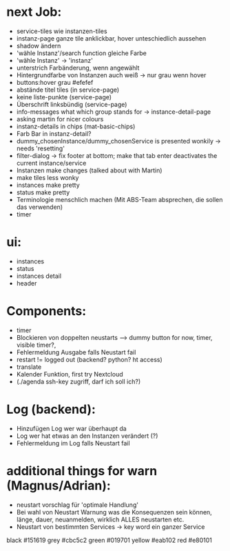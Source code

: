 

# next Job:
 - service-tiles wie instanzen-tiles
 - instanz-page ganze tile anklickbar, hover unteschiedlich aussehen
 - shadow ändern
 - 'wähle Instanz'/search function gleiche Farbe
 - 'wähle Instanz' -> 'instanz'
 - unterstrich Farbänderung, wenn angewählt
 - Hintergrundfarbe von Instanzen auch weiß -> nur grau wenn hover
 - buttons:hover grau #efefef
 - abstände titel tiles (in service-page)
 - keine liste-punkte (service-page)
 - Überschrift linksbündig (service-page)
 - info-messages what which group stands for -> instance-detail-page
 - asking martin for nicer colours
 - instanz-details in chips (mat-basic-chips)
 - Farb Bar in instanz-detail?
 - dummy_chosenInstance/dummy_chosenService is presented wonkily -> needs 'resetting'
 - filter-dialog -> fix footer at bottom; make that tab enter deactivates the current instance/service
 - Instanzen make changes (talked about with Martin)
 - make tiles less wonky
 - instances make pretty
 - status make pretty
 - Terminologie menschlich machen (Mit ABS-Team absprechen, die sollen das verwenden)
 - timer
 
# ui:
 - instances
 - status
 - instances detail
 - header
 
# Components: 
 - timer
 - Blockieren von doppelten neustarts --> dummy button for now, timer, visible timer?,
 - Fehlermeldung Ausgabe falls Neustart fail
 - restart != logged out (backend? python? ht access)  
 - translate
 - Kalender Funktion, first try Nextcloud
 - (./agenda ssh-key zugriff, darf ich soll ich?)

 # Log (backend):
 - Hinzufügen Log wer war überhaupt da
 - Log wer hat etwas an den Instanzen verändert (?)
 - Fehlermeldung im Log falls Neustart fail

 # additional things for warn (Magnus/Adrian):
 - neustart vorschlag für 'optimale Handlung'
 - Bei wahl von Neustart Warnung was die Konsequenzen sein können, länge, dauer, neuanmelden, wirklich ALLES neustarten etc.
 - Neustart von bestimmten Services -> key word ein ganzer Service

 black #151619
 grey #cbc5c2
 green #019701
 yellow #eab102
 red  #e80101